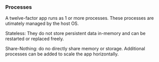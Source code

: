 ### Processes

A twelve-factor app runs as 1 or more processes. These processes are utimately
managed by the host OS.

Stateless: They do not store persistent data in-memory and can be restarted or replaced freely.

Share-Nothing: do no directly share memory or storage. Additional processes
can be added to scale the app horizontally.

